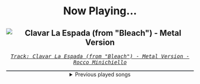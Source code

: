 <div align="center"> 
<h1>Now Playing...</h1>

![Clavar La Espada (from "Bleach") - Metal Version](https://i.scdn.co/image/ab67616d00001e027a65bfa2a934ee73d7ad3e66)
--
_<samp><a href="https://open.spotify.com/track/33SLqtslna32dFW5wm8KWg">Track: Clavar La Espada (from "Bleach") - Metal Version - Rocco Minichiello</a></samp>_

<div style="border: 1px #4B5054 solid"></div>
<details>
  <summary>
    Previous played songs
  </summary>
  <table>
    <thead>
      <tr>
        <th>
          Artist
        </th>
        <th>
          Song
        </th>
        <th>
          Link
        </th>
      </tr>
    </thead>
    <tbody>
      <tr><td>Rocco Minichiello</td><td>Clavar La Espada (from "Bleach") - Metal Version</td><td><a href="https://open.spotify.com/track/33SLqtslna32dFW5wm8KWg">https://open.spotify.com/track/33SLqtslna32dFW5wm8KWg</a></td></tr><tr><td>Rocco Minichiello</td><td>Invasion (from "Bleach") - Metal Version</td><td><a href="https://open.spotify.com/track/6MbS9XB99RDCTqjLxa3Wzy">https://open.spotify.com/track/6MbS9XB99RDCTqjLxa3Wzy</a></td></tr><tr><td>Rocco Minichiello</td><td>Stand Up Be Strong (from "Bleach") - Metal Version</td><td><a href="https://open.spotify.com/track/3SJvpSo9KoDFzKX3jPzP3E">https://open.spotify.com/track/3SJvpSo9KoDFzKX3jPzP3E</a></td></tr><tr><td>Rocco Minichiello</td><td>Treachery (from "Bleach") - Metal Version</td><td><a href="https://open.spotify.com/track/6DedcdH8ri4pgtllVhPbLx">https://open.spotify.com/track/6DedcdH8ri4pgtllVhPbLx</a></td></tr><tr><td>Rocco Minichiello</td><td>Fade To Black B13a (from Bleach) - Metal Version</td><td><a href="https://open.spotify.com/track/4KTxPcmVKPH6F9H2IoyMOF">https://open.spotify.com/track/4KTxPcmVKPH6F9H2IoyMOF</a></td></tr><tr><td>Rocco Minichiello</td><td>Clavar La Espada (from "Bleach") - Metal Version</td><td><a href="https://open.spotify.com/track/33SLqtslna32dFW5wm8KWg">https://open.spotify.com/track/33SLqtslna32dFW5wm8KWg</a></td></tr><tr><td>Rocco Minichiello</td><td>Invasion (from "Bleach") - Metal Version</td><td><a href="https://open.spotify.com/track/6MbS9XB99RDCTqjLxa3Wzy">https://open.spotify.com/track/6MbS9XB99RDCTqjLxa3Wzy</a></td></tr><tr><td>Rocco Minichiello</td><td>Stand Up Be Strong (from "Bleach") - Metal Version</td><td><a href="https://open.spotify.com/track/3SJvpSo9KoDFzKX3jPzP3E">https://open.spotify.com/track/3SJvpSo9KoDFzKX3jPzP3E</a></td></tr><tr><td>Rocco Minichiello</td><td>Treachery (from "Bleach") - Metal Version</td><td><a href="https://open.spotify.com/track/6DedcdH8ri4pgtllVhPbLx">https://open.spotify.com/track/6DedcdH8ri4pgtllVhPbLx</a></td></tr><tr><td>Rocco Minichiello</td><td>Fade To Black B13a (from Bleach) - Metal Version</td><td><a href="https://open.spotify.com/track/4KTxPcmVKPH6F9H2IoyMOF">https://open.spotify.com/track/4KTxPcmVKPH6F9H2IoyMOF</a></td></tr><tr><td>Killswitch Engage</td><td>Forever Aligned</td><td><a href="https://open.spotify.com/track/4gyxHzYG21hYdT0UwSnw7U">https://open.spotify.com/track/4gyxHzYG21hYdT0UwSnw7U</a></td></tr><tr><td>Everrest</td><td>Blackout</td><td><a href="https://open.spotify.com/track/2uBdQGa3JVB051SKm6nasl">https://open.spotify.com/track/2uBdQGa3JVB051SKm6nasl</a></td></tr><tr><td>Caleb Hyles</td><td>Never Back Down</td><td><a href="https://open.spotify.com/track/3fyPifgy56DSp52JZhVYNH">https://open.spotify.com/track/3fyPifgy56DSp52JZhVYNH</a></td></tr><tr><td>Killswitch Engage</td><td>I Believe</td><td><a href="https://open.spotify.com/track/7wpK9vnm8mkrrAXj3E2t2D">https://open.spotify.com/track/7wpK9vnm8mkrrAXj3E2t2D</a></td></tr><tr><td>Shiro SAGISU</td><td>1130 TYBW full orchestra choir</td><td><a href="https://open.spotify.com/track/2fu4MJym740h2HZrAglZBW">https://open.spotify.com/track/2fu4MJym740h2HZrAglZBW</a></td></tr><tr><td>Sawano Hiroyuki</td><td>攻響組曲　DEVIL　第三楽章: eXORCiST</td><td><a href="https://open.spotify.com/track/7fOzGo3dEM2Cn8ygMLNJOw">https://open.spotify.com/track/7fOzGo3dEM2Cn8ygMLNJOw</a></td></tr><tr><td>Shiro SAGISU</td><td>Invasion</td><td><a href="https://open.spotify.com/track/2tnd8PSXUGwoVX5WY2SU1B">https://open.spotify.com/track/2tnd8PSXUGwoVX5WY2SU1B</a></td></tr><tr><td>Shiro SAGISU</td><td>Stand Up Be Strong (Pt. II)</td><td><a href="https://open.spotify.com/track/5BqFJRaEVRhu8vfaCQM6AE">https://open.spotify.com/track/5BqFJRaEVRhu8vfaCQM6AE</a></td></tr><tr><td>Shiro SAGISU</td><td>Cometh the hour - avant garde 2023</td><td><a href="https://open.spotify.com/track/2qECI47hHx61BnnEF7E2Xc">https://open.spotify.com/track/2qECI47hHx61BnnEF7E2Xc</a></td></tr><tr><td>Shiro SAGISU</td><td>"Lucifers Dance" Pt. C_Opus1</td><td><a href="https://open.spotify.com/track/38Xuwj65wMbRQ1o9vod1vc">https://open.spotify.com/track/38Xuwj65wMbRQ1o9vod1vc</a></td></tr>
    </tbody>
  </table>
</details>

</div>
